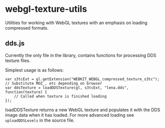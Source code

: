 webgl-texture-utils
===================

Utilities for working with WebGL textures with an emphasis on loading compressed formats.

dds.js
--------------------
Currently the only file in the library, contains functions for processing DDS texture files.

Simplest usage is as follows:

    var s3tcExt = gl.getExtension("WEBKIT_WEBGL_compressed_texture_s3tc"); // Substitute MOZ_, etc depending on browser
    var ddsTexture = loadDDSTexture(gl, s3tcExt, "lena.dds", function(texture) {
        // Called when texture is finished loading
    });

loadDDSTexture returns a new WebGL texture and populates it with the DDS image data when it has loaded. For more advanced
loading see `uploadDDSLevels` in the source file.